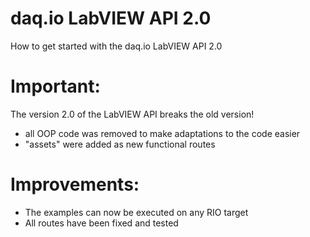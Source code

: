 # daq.io LabVIEW API 2.0
How to get started with the daq.io LabVIEW API 2.0

# Important:
The version 2.0 of the LabVIEW API breaks the old version!
- all OOP code was removed to make adaptations to the code easier
- "assets" were added as new functional routes

# Improvements:
- The examples can now be executed on any RIO target
- All routes have been fixed and tested

